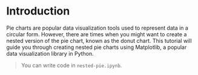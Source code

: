 # Introduction

Pie charts are popular data visualization tools used to represent data in a circular form. However, there are times when you might want to create a nested version of the pie chart, known as the donut chart. This tutorial will guide you through creating nested pie charts using Matplotlib, a popular data visualization library in Python.

> You can write code in `nested-pie.ipynb`.
